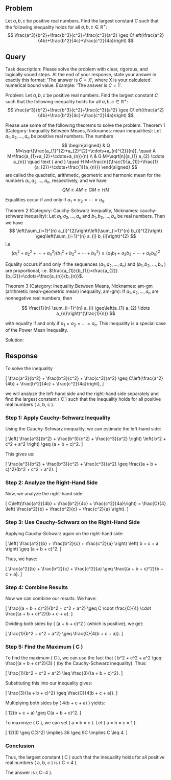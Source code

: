 ## Problem

Let $a, b, c$ be positive real numbers. Find the largest constant $C$ such that the following inequality holds for all $a, b, c \in \mathbb{R}^{+}$:
$$
\frac{a^3}{b^2}+\frac{b^3}{c^2}+\frac{c^3}{a^2} \geq C\left(\frac{a^2}{4b}+\frac{b^2}{4c}+\frac{c^2}{4a}\right)
$$

## Query

Task description: Please solve the problem with clear, rigorous, and logically sound steps. At the end of your response, state your answer in exactly this format: 'The answer is $C=X$', where X is your calculated numerical bound value. Example: 'The answer is $C=1$'.

Problem: Let $a, b, c$ be positive real numbers. Find the largest constant $C$ such that the following inequality holds for all $a, b, c \in \mathbb{R}^{+}$:
$$
\frac{a^3}{b^2}+\frac{b^3}{c^2}+\frac{c^3}{a^2} \geq C\left(\frac{a^2}{4b}+\frac{b^2}{4c}+\frac{c^2}{4a}\right)
$$

Please use some of the following theorems to solve the problem:
Theorem 1 (Category: Inequality Between Means, Nicknames: mean inequalities): Let $a_{1}, a_{2}, \ldots, a_{n}$ be positive real numbers. The numbers
$$
\begin{aligned}
& Q M=\sqrt{\frac{a_{1}^{2}+a_{2}^{2}+\cdots+a_{n}^{2}}{n}}, \quad A M=\frac{a_{1}+a_{2}+\cdots+a_{n}}{n} \\
& G M=\sqrt[n]{a_{1} a_{2} \cdots a_{n}} \quad \text { and } \quad H M=\frac{n}{\frac{1}{a_{1}}+\frac{1}{a_{2}}+\cdots+\frac{1}{a_{n}}}
\end{aligned}
$$
are called the quadratic, arithmetic, geometric and harmonic mean for the numbers $a_{1}, a_{2}, \ldots, a_{n}$, respectively, and we have
$$
Q M \geq A M \geq G M \geq H M
$$

Equalities occur if and only if $a_{1}=a_{2}=\cdots=a_{n}$.

Theorem 2 (Category: Cauchy-Schwarz Inequality, Nicknames: cauchy-schwarz inequality): Let $a_{1}, a_{2}, \ldots, a_{n}$ and $b_{1}, b_{2}$, $\ldots, b_{n}$ be real numbers. Then we have
$$
\left(\sum_{i=1}^{n} a_{i}^{2}\right)\left(\sum_{i=1}^{n} b_{i}^{2}\right) \geq\left(\sum_{i=1}^{n} a_{i} b_{i}\right)^{2}
$$
i.e.
$$
\left(a_{1}^{2}+a_{2}^{2}+\cdots+a_{n}^{2}\right)\left(b_{1}^{2}+b_{2}^{2}+\cdots+b_{n}^{2}\right) \geq\left(a_{1} b_{1}+a_{2} b_{2}+\cdots+a_{n} b_{n}\right)^{2}
$$

Equality occurs if and only if the sequences $\left(a_{1}, a_{2}, \ldots, a_{n}\right)$ and $\left(b_{1}, b_{2}\right.$, $\ldots, b_{n}$ ) are proportional, i.e. $\frac{a_{1}}{b_{1}}=\frac{a_{2}}{b_{2}}=\cdots=\frac{a_{n}}{b_{n}}$.

Theorem 3 (Category: Inequality Between Means, Nicknames: am-gm (arithmetic mean-geometric mean) inequality, am-gm): If $a_{1}, a_{2}, \ldots, a_{n}$ are nonnegative real numbers, then

$$
\frac{1}{n} \sum_{i=1}^{n} a_{i} \geq\left(a_{1} a_{2} \ldots a_{n}\right)^{\frac{1}{n}}
$$

with equality if and only if $a_{1}=a_{2}=\ldots=a_{n}$. This inequality is a special case of the Power Mean Inequality.

Solution:

## Response

To solve the inequality 

\[
\frac{a^3}{b^2} + \frac{b^3}{c^2} + \frac{c^3}{a^2} \geq C\left(\frac{a^2}{4b} + \frac{b^2}{4c} + \frac{c^2}{4a}\right),
\]

we will analyze the left-hand side and the right-hand side separately and find the largest constant \( C \) such that the inequality holds for all positive real numbers \( a, b, c \).

### Step 1: Apply Cauchy-Schwarz Inequality

Using the Cauchy-Schwarz inequality, we can estimate the left-hand side:

\[
\left( \frac{a^3}{b^2} + \frac{b^3}{c^2} + \frac{c^3}{a^2} \right) \left( b^2 + c^2 + a^2 \right) \geq (a + b + c)^2.
\]

This gives us:

\[
\frac{a^3}{b^2} + \frac{b^3}{c^2} + \frac{c^3}{a^2} \geq \frac{(a + b + c)^2}{b^2 + c^2 + a^2}.
\]

### Step 2: Analyze the Right-Hand Side

Now, we analyze the right-hand side:

\[
C\left(\frac{a^2}{4b} + \frac{b^2}{4c} + \frac{c^2}{4a}\right) = \frac{C}{4} \left( \frac{a^2}{b} + \frac{b^2}{c} + \frac{c^2}{a} \right).
\]

### Step 3: Use Cauchy-Schwarz on the Right-Hand Side

Applying Cauchy-Schwarz again on the right-hand side:

\[
\left( \frac{a^2}{b} + \frac{b^2}{c} + \frac{c^2}{a} \right) \left( b + c + a \right) \geq (a + b + c)^2.
\]

Thus, we have:

\[
\frac{a^2}{b} + \frac{b^2}{c} + \frac{c^2}{a} \geq \frac{(a + b + c)^2}{b + c + a}.
\]

### Step 4: Combine Results

Now we can combine our results. We have:

\[
\frac{(a + b + c)^2}{b^2 + c^2 + a^2} \geq C \cdot \frac{C}{4} \cdot \frac{(a + b + c)^2}{b + c + a}.
\]

Dividing both sides by \( (a + b + c)^2 \) (which is positive), we get:

\[
\frac{1}{b^2 + c^2 + a^2} \geq \frac{C}{4(b + c + a)}.
\]

### Step 5: Find the Maximum \( C \)

To find the maximum \( C \), we can use the fact that \( b^2 + c^2 + a^2 \geq \frac{(a + b + c)^2}{3} \) (by the Cauchy-Schwarz inequality). Thus:

\[
\frac{1}{b^2 + c^2 + a^2} \leq \frac{3}{(a + b + c)^2}.
\]

Substituting this into our inequality gives:

\[
\frac{3}{(a + b + c)^2} \geq \frac{C}{4(b + c + a)}.
\]

Multiplying both sides by \( 4(b + c + a) \) yields:

\[
12(b + c + a) \geq C(a + b + c)^2.
\]

To maximize \( C \), we can set \( a = b = c \). Let \( a = b = c = 1 \):

\[
12(3) \geq C(3^2) \implies 36 \geq 9C \implies C \leq 4.
\]

### Conclusion

Thus, the largest constant \( C \) such that the inequality holds for all positive real numbers \( a, b, c \) is \( C = 4 \).

The answer is \( C=4 \).
